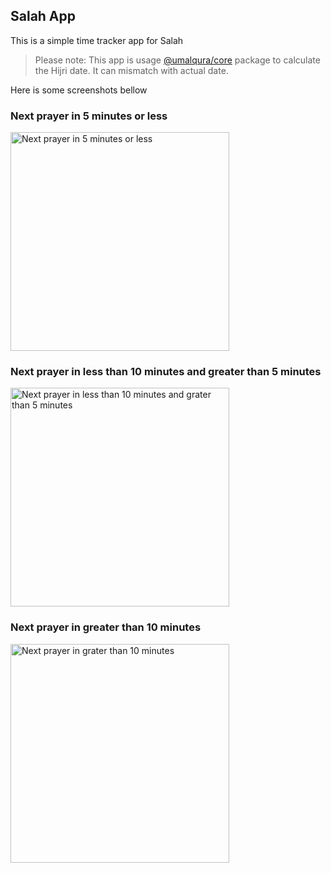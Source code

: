 ## Salah App
This is a simple time tracker app for Salah

> Please note: This app is usage [@umalqura/core](https://github.com/umalqura/umalqura) package to calculate the Hijri date. It can mismatch with actual date.

Here is some screenshots bellow
### Next prayer in 5 minutes or less
<img src="https://raw.github.com/mehedimi/salah-app/main/screenshots/screenshot-1.png" title="Next prayer in 5 minutes or less" alt="Next prayer in 5 minutes or less" width="350">

### Next prayer in less than 10 minutes and greater than 5 minutes
<img src="https://raw.github.com/mehedimi/salah-app/main/screenshots/screenshot-2.png" title="Next prayer in less than 10 minutes and grater than 5 minutes" alt="Next prayer in less than 10 minutes and grater than 5 minutes" width="350">

### Next prayer in greater than 10 minutes
<img src="https://raw.github.com/mehedimi/salah-app/main/screenshots/screenshot-3.png" title="Next prayer in grater than 10 minutes" alt="Next prayer in grater than 10 minutes" width="350">